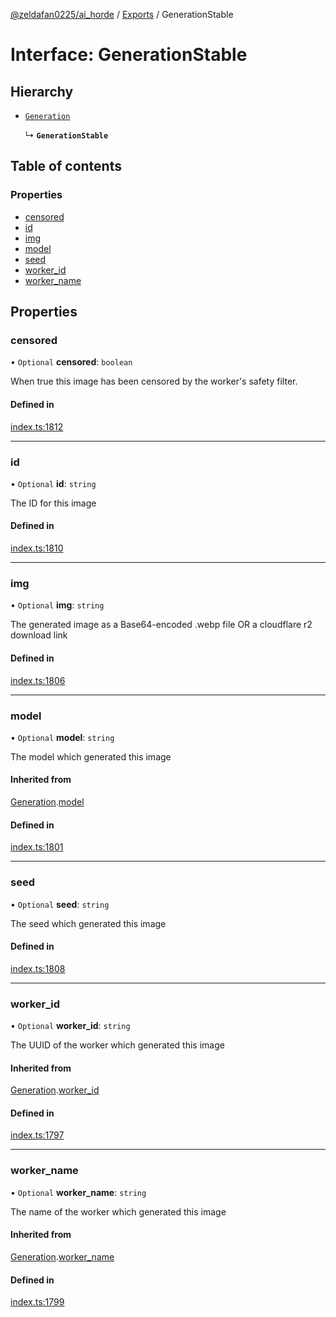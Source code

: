 [@zeldafan0225/ai_horde](../README.md) / [Exports](../modules.md) / GenerationStable

# Interface: GenerationStable

## Hierarchy

- [`Generation`](Generation.md)

  ↳ **`GenerationStable`**

## Table of contents

### Properties

- [censored](GenerationStable.md#censored)
- [id](GenerationStable.md#id)
- [img](GenerationStable.md#img)
- [model](GenerationStable.md#model)
- [seed](GenerationStable.md#seed)
- [worker\_id](GenerationStable.md#worker_id)
- [worker\_name](GenerationStable.md#worker_name)

## Properties

### censored

• `Optional` **censored**: `boolean`

When true this image has been censored by the worker's safety filter.

#### Defined in

[index.ts:1812](https://github.com/ZeldaFan0225/ai_horde/blob/4b01aad/index.ts#L1812)

___

### id

• `Optional` **id**: `string`

The ID for this image

#### Defined in

[index.ts:1810](https://github.com/ZeldaFan0225/ai_horde/blob/4b01aad/index.ts#L1810)

___

### img

• `Optional` **img**: `string`

The generated image as a Base64-encoded .webp file OR a cloudflare r2 download link

#### Defined in

[index.ts:1806](https://github.com/ZeldaFan0225/ai_horde/blob/4b01aad/index.ts#L1806)

___

### model

• `Optional` **model**: `string`

The model which generated this image

#### Inherited from

[Generation](Generation.md).[model](Generation.md#model)

#### Defined in

[index.ts:1801](https://github.com/ZeldaFan0225/ai_horde/blob/4b01aad/index.ts#L1801)

___

### seed

• `Optional` **seed**: `string`

The seed which generated this image

#### Defined in

[index.ts:1808](https://github.com/ZeldaFan0225/ai_horde/blob/4b01aad/index.ts#L1808)

___

### worker\_id

• `Optional` **worker\_id**: `string`

The UUID of the worker which generated this image

#### Inherited from

[Generation](Generation.md).[worker_id](Generation.md#worker_id)

#### Defined in

[index.ts:1797](https://github.com/ZeldaFan0225/ai_horde/blob/4b01aad/index.ts#L1797)

___

### worker\_name

• `Optional` **worker\_name**: `string`

The name of the worker which generated this image

#### Inherited from

[Generation](Generation.md).[worker_name](Generation.md#worker_name)

#### Defined in

[index.ts:1799](https://github.com/ZeldaFan0225/ai_horde/blob/4b01aad/index.ts#L1799)
